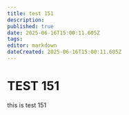 ```yaml
---
title: test 151
description: 
published: true
date: 2025-06-16T15:00:11.605Z
tags: 
editor: markdown
dateCreated: 2025-06-16T15:00:11.605Z
---
```


# TEST 151
this is test 151
